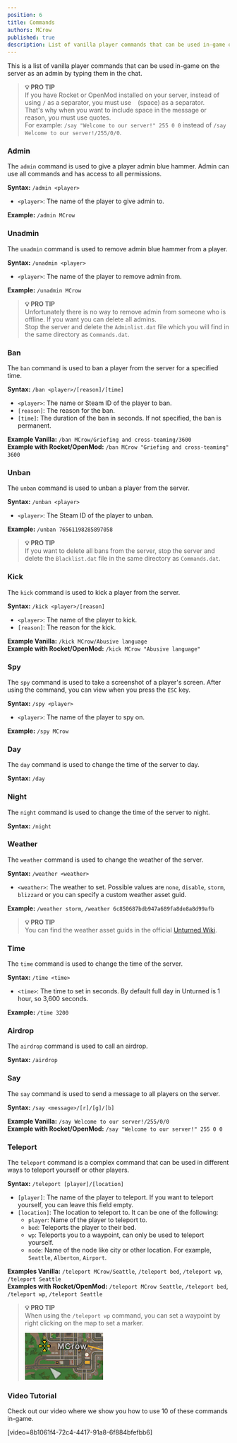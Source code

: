 ```yaml
---
position: 6
title: Commands
authors: MCrow
published: true
description: List of vanilla player commands that can be used in-game on the server as an admin.
---
```


This is a list of vanilla player commands that can be used in-game on the server as an admin by typing them in the chat.

> **💡 PRO TIP**  
> If you have Rocket or OpenMod installed on your server, instead of using `/` as a separator, you must use ` ` (space) as a separator.  
> That's why when you want to include space in the message or reason, you must use quotes.   
For example: `/say "Welcome to our server!" 255 0 0` instead of `/say Welcome to our server!/255/0/0`.

### Admin
The `admin` command is used to give a player admin blue hammer. Admin can use all commands and has access to all permissions.

**Syntax:** `/admin <player>`
- `<player>`: The name of the player to give admin to.

**Example:** `/admin MCrow`

### Unadmin
The `unadmin` command is used to remove admin blue hammer from a player.

**Syntax:** `/unadmin <player>`
- `<player>`: The name of the player to remove admin from.

**Example:** `/unadmin MCrow`

> **💡 PRO TIP**  
> Unfortunately there is no way to remove admin from someone who is offline. If you want you can delete all admins.  
Stop the server and delete the `Adminlist.dat` file which you will find in the same directory as `Commands.dat`.

### Ban
The `ban` command is used to ban a player from the server for a specified time.  

**Syntax:** `/ban <player>/[reason]/[time]`
- `<player>`: The name or Steam ID of the player to ban.
- `[reason]`: The reason for the ban.
- `[time]`: The duration of the ban in seconds. If not specified, the ban is permanent.

**Example Vanilla:** `/ban MCrow/Griefing and cross-teaming/3600`  
**Example with Rocket/OpenMod:** `/ban MCrow "Griefing and cross-teaming" 3600`

### Unban
The `unban` command is used to unban a player from the server. 

**Syntax:** `/unban <player>`
- `<player>`: The Steam ID of the player to unban.

**Example:** `/unban 76561198285897058`

> **💡 PRO TIP**  
> If you want to delete all bans from the server, stop the server and delete the `Blacklist.dat` file in the same directory as `Commands.dat`.

### Kick
The `kick` command is used to kick a player from the server.

**Syntax:** `/kick <player>/[reason]`
- `<player>`: The name of the player to kick.
- `[reason]`: The reason for the kick.

**Example Vanilla:** `/kick MCrow/Abusive language`  
**Example with Rocket/OpenMod:** `/kick MCrow "Abusive language"`

### Spy
The `spy` command is used to take a screenshot of a player's screen. After using the command, you can view when you press the `ESC` key.

**Syntax:** `/spy <player>`
- `<player>`: The name of the player to spy on.

**Example:** `/spy MCrow`

### Day
The `day` command is used to change the time of the server to day.

**Syntax:** `/day`

### Night
The `night` command is used to change the time of the server to night.

**Syntax:** `/night`

### Weather
The `weather` command is used to change the weather of the server.

**Syntax:** `/weather <weather>`
- `<weather>`: The weather to set. Possible values are `none`, `disable`, `storm`, `blizzard` or you can specify a custom weather asset guid.

**Example:** `/weather storm`, `/weather 6c850687bdb947a689fa8de8a8d99afb`

> **💡 PRO TIP**  
> You can find the weather asset guids in the official [Unturned Wiki](https://unturned.wiki.gg/wiki/Weather).

### Time
The `time` command is used to change the time of the server.

**Syntax:** `/time <time>`
- `<time>`: The time to set in seconds. By default full day in Unturned is 1 hour, so 3,600 seconds.

**Example:** `/time 3200`

### Airdrop
The `airdrop` command is used to call an airdrop.

**Syntax:** `/airdrop`

### Say
The `say` command is used to send a message to all players on the server.

**Syntax:** `/say <message>/[r]/[g]/[b]`

**Example Vanilla:** `/say Welcome to our server!/255/0/0`  
**Example with Rocket/OpenMod:** `/say "Welcome to our server!" 255 0 0`


### Teleport
The `teleport` command is a complex command that can be used in different ways to teleport yourself or other players.

**Syntax:** `/teleport [player]/[location]`
- `[player]`: The name of the player to teleport. If you want to teleport yourself, you can leave this field empty.
- `[location]`: The location to teleport to. It can be one of the following:
    - `player`: Name of the player to teleport to.
    - `bed`: Teleports the player to their bed.
    - `wp`: Teleports you to a waypoint, can only be used to teleport yourself.
    - `node`: Name of the node like city or other location. For example, `Seattle`, `Alberton`, `Airport`.

**Examples Vanilla:** `/teleport MCrow/Seattle`, `/teleport bed`, `/teleport wp`, `/teleport Seattle`  
**Examples with Rocket/OpenMod:** `/teleport MCrow Seattle`, `/teleport bed`, `/teleport wp`, `/teleport Seattle`

> **💡 PRO TIP**  
> When using the `/teleport wp` command, you can set a waypoint by right clicking on the map to set a marker.
>
> ![waypoint marker](assets/waypoint_marker.png)

### Video Tutorial
Check out our video where we show you how to use 10 of these commands in-game.

[video=8b1061f4-72c4-4417-91a8-6f884bfefbb6]
